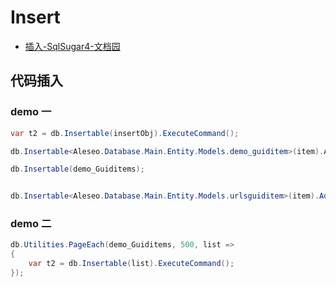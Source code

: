 # Insert

- [插入-SqlSugar4-文档园](http://www.codeisbug.com/Doc/8/1130)

## 代码插入

### demo 一

```c#
var t2 = db.Insertable(insertObj).ExecuteCommand();

db.Insertable<Aleseo.Database.Main.Entity.Models.demo_guiditem>(item).AddQueue();

db.Insertable(demo_Guiditems);


db.Insertable<Aleseo.Database.Main.Entity.Models.urlsguiditem>(item).AddQueue();

```

### demo 二

```c#
db.Utilities.PageEach(demo_Guiditems, 500, list =>
{
    var t2 = db.Insertable(list).ExecuteCommand();
});

```

